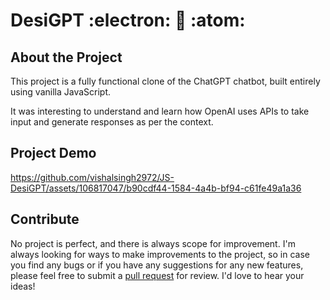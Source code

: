 # DesiGPT  :electron: 🤖 :atom:  

## About the Project

This project is a fully functional clone of the ChatGPT chatbot, built entirely using vanilla JavaScript.

It was interesting to understand and learn how OpenAI uses APIs to take input and generate responses as per the context.

## Project Demo

https://github.com/vishalsingh2972/JS-DesiGPT/assets/106817047/b90cdf44-1584-4a4b-bf94-c61fe49a1a36

## Contribute

No project is perfect, and there is always scope for improvement. I'm always looking for ways to make improvements to the project, so in case you find any bugs or if you have any suggestions for any new features, please feel free to submit a [pull request](https://github.com/vishalsingh2972/JS-DesiGPT/pulls) for review. 
I'd love to hear your ideas!

